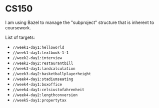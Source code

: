 # CS150

I am using Bazel to manage the "subproject" structure that is inherent to
coursework.

List of targets:
- `//week1-day1:helloworld`
- `//week1-day1:textbook-1-1`
- `//week2-day1:interview`
- `//week2-day2:restaurantbill`
- `//week3-day1:landcalculation`
- `//week3-day2:basketballplayerheight`
- `//week4-day1:stadiumseating`
- `//week4-day1:boxoffice`
- `//week4-day1:celsiustofahrenheit`
- `//week4-day2:lengthconversion`
- `//week5-day1:propertytax`
